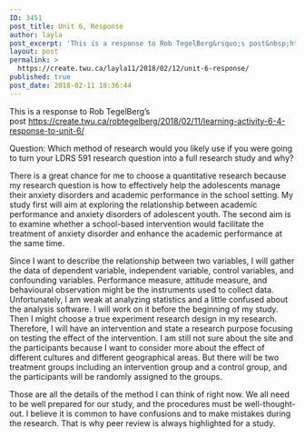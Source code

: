 ```yaml
---
ID: 3451
post_title: Unit 6, Response
author: layla
post_excerpt: 'This is a response to Rob TegelBerg&rsquo;s post&nbsp;https://create.twu.ca/robtegelberg/2018/02/11/learning-activity-6-4-response-to-unit-6/ Question:&nbsp;Which method of research would you likely use if you were going to turn your LDRS 591 research question into a full research study and why? There is a great chance for me to choose a quantitative research because my research question is&nbsp;how to effectively help the &hellip; <p><a href="https://create.twu.ca/layla11/2018/02/12/unit-6-response/">Continue reading<span> "Unit 6, Response"</span></a></p>'
layout: post
permalink: >
  https://create.twu.ca/layla11/2018/02/12/unit-6-response/
published: true
post_date: 2018-02-11 18:36:44
---
```

This is a response to Rob TegelBerg&#8217;s post <a href="https://create.twu.ca/robtegelberg/2018/02/11/learning-activity-6-4-response-to-unit-6/">https://create.twu.ca/robtegelberg/2018/02/11/learning-activity-6-4-response-to-unit-6/</a>

Question: Which method of research would you likely use if you were going to turn your LDRS 591 research question into a full research study and why?

There is a great chance for me to choose a quantitative research because my research question is how to effectively help the adolescents manage their anxiety disorders and academic performance in the school setting. My study first will aim at exploring the relationship between academic performance and anxiety disorders of adolescent youth. The second aim is to examine whether a school-based intervention would facilitate the treatment of anxiety disorder and enhance the academic performance at the same time.

Since I want to describe the relationship between two variables, I will gather the data of dependent variable, independent variable, control variables, and confounding variables. Performance measure, attitude measure, and behavioural observation might be the instruments used to collect data. Unfortunately, I am weak at analyzing statistics and a little confused about the analysis software. I will work on it before the beginning of my study. Then I might choose a true experiment research design in my research. Therefore, I will have an intervention and state a research purpose focusing on testing the effect of the intervention. I am still not sure about the site and the participants because I want to consider more about the effect of different cultures and different geographical areas. But there will be two treatment groups including an intervention group and a control group, and the participants will be randomly assigned to the groups.

Those are all the details of the method I can think of right now. We all need to be well prepared for our study, and the procedures must be well-thought-out. I believe it is common to have confusions and to make mistakes during the research. That is why peer review is always highlighted for a study.